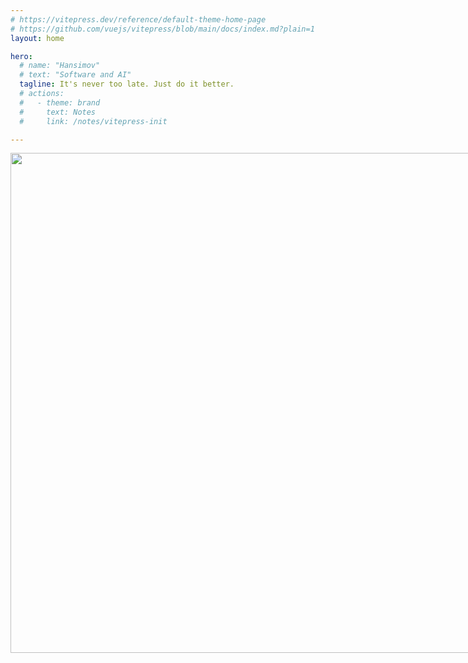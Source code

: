 ```yaml
---
# https://vitepress.dev/reference/default-theme-home-page
# https://github.com/vuejs/vitepress/blob/main/docs/index.md?plain=1
layout: home

hero:
  # name: "Hansimov"
  # text: "Software and AI"
  tagline: It's never too late. Just do it better.
  # actions:
  #   - theme: brand
  #     text: Notes
  #     link: /notes/vitepress-init

---
```



<div align="center">
  <img style="width:800px; max-width:95vw;" src="https://ghchart.rshah.org/Hansimov">
</div>